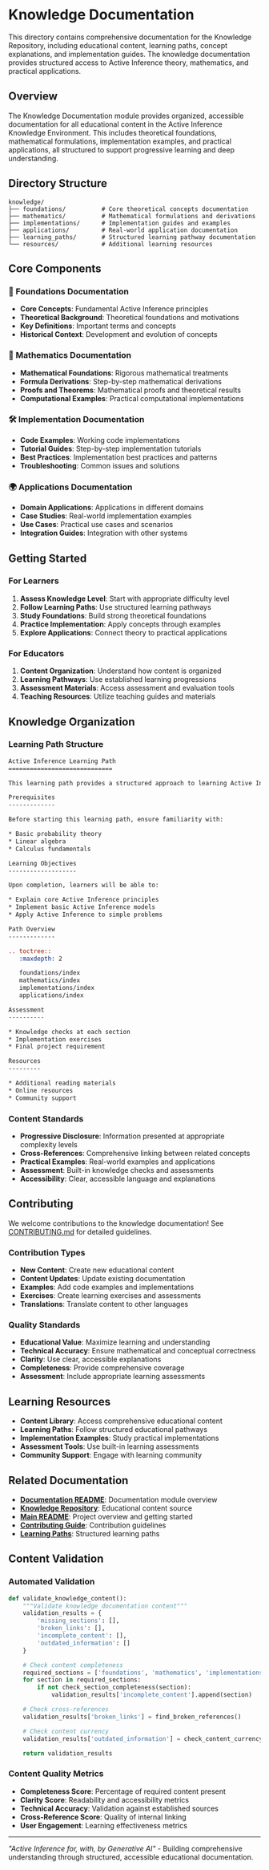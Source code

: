 # Knowledge Documentation

This directory contains comprehensive documentation for the Knowledge Repository, including educational content, learning paths, concept explanations, and implementation guides. The knowledge documentation provides structured access to Active Inference theory, mathematics, and practical applications.

## Overview

The Knowledge Documentation module provides organized, accessible documentation for all educational content in the Active Inference Knowledge Environment. This includes theoretical foundations, mathematical formulations, implementation examples, and practical applications, all structured to support progressive learning and deep understanding.

## Directory Structure

```
knowledge/
├── foundations/          # Core theoretical concepts documentation
├── mathematics/          # Mathematical formulations and derivations
├── implementations/      # Implementation guides and examples
├── applications/         # Real-world application documentation
├── learning_paths/       # Structured learning pathway documentation
└── resources/            # Additional learning resources
```

## Core Components

### 🧠 Foundations Documentation
- **Core Concepts**: Fundamental Active Inference principles
- **Theoretical Background**: Theoretical foundations and motivations
- **Key Definitions**: Important terms and concepts
- **Historical Context**: Development and evolution of concepts

### 📐 Mathematics Documentation
- **Mathematical Foundations**: Rigorous mathematical treatments
- **Formula Derivations**: Step-by-step mathematical derivations
- **Proofs and Theorems**: Mathematical proofs and theoretical results
- **Computational Examples**: Practical computational implementations

### 🛠️ Implementation Documentation
- **Code Examples**: Working code implementations
- **Tutorial Guides**: Step-by-step implementation tutorials
- **Best Practices**: Implementation best practices and patterns
- **Troubleshooting**: Common issues and solutions

### 🌍 Applications Documentation
- **Domain Applications**: Applications in different domains
- **Case Studies**: Real-world implementation examples
- **Use Cases**: Practical use cases and scenarios
- **Integration Guides**: Integration with other systems

## Getting Started

### For Learners
1. **Assess Knowledge Level**: Start with appropriate difficulty level
2. **Follow Learning Paths**: Use structured learning pathways
3. **Study Foundations**: Build strong theoretical foundations
4. **Practice Implementation**: Apply concepts through examples
5. **Explore Applications**: Connect theory to practical applications

### For Educators
1. **Content Organization**: Understand how content is organized
2. **Learning Pathways**: Use established learning progressions
3. **Assessment Materials**: Access assessment and evaluation tools
4. **Teaching Resources**: Utilize teaching guides and materials

## Knowledge Organization

### Learning Path Structure
```rst
Active Inference Learning Path
=============================

This learning path provides a structured approach to learning Active Inference.

Prerequisites
-------------

Before starting this learning path, ensure familiarity with:

* Basic probability theory
* Linear algebra
* Calculus fundamentals

Learning Objectives
-------------------

Upon completion, learners will be able to:

* Explain core Active Inference principles
* Implement basic Active Inference models
* Apply Active Inference to simple problems

Path Overview
-------------

.. toctree::
   :maxdepth: 2

   foundations/index
   mathematics/index
   implementations/index
   applications/index

Assessment
----------

* Knowledge checks at each section
* Implementation exercises
* Final project requirement

Resources
---------

* Additional reading materials
* Online resources
* Community support
```

### Content Standards
- **Progressive Disclosure**: Information presented at appropriate complexity levels
- **Cross-References**: Comprehensive linking between related concepts
- **Practical Examples**: Real-world examples and applications
- **Assessment**: Built-in knowledge checks and assessments
- **Accessibility**: Clear, accessible language and explanations

## Contributing

We welcome contributions to the knowledge documentation! See [CONTRIBUTING.md](../../CONTRIBUTING.md) for detailed guidelines.

### Contribution Types
- **New Content**: Create new educational content
- **Content Updates**: Update existing documentation
- **Examples**: Add code examples and implementations
- **Exercises**: Create learning exercises and assessments
- **Translations**: Translate content to other languages

### Quality Standards
- **Educational Value**: Maximize learning and understanding
- **Technical Accuracy**: Ensure mathematical and conceptual correctness
- **Clarity**: Use clear, accessible explanations
- **Completeness**: Provide comprehensive coverage
- **Assessment**: Include appropriate learning assessments

## Learning Resources

- **Content Library**: Access comprehensive educational content
- **Learning Paths**: Follow structured educational pathways
- **Implementation Examples**: Study practical implementations
- **Assessment Tools**: Use built-in learning assessments
- **Community Support**: Engage with learning community

## Related Documentation

- **[Documentation README](../README.md)**: Documentation module overview
- **[Knowledge Repository](../../knowledge/)**: Educational content source
- **[Main README](../../README.md)**: Project overview and getting started
- **[Contributing Guide](../../CONTRIBUTING.md)**: Contribution guidelines
- **[Learning Paths](../../knowledge/learning_paths.json)**: Structured learning paths

## Content Validation

### Automated Validation
```python
def validate_knowledge_content():
    """Validate knowledge documentation content"""
    validation_results = {
        'missing_sections': [],
        'broken_links': [],
        'incomplete_content': [],
        'outdated_information': []
    }

    # Check content completeness
    required_sections = ['foundations', 'mathematics', 'implementations']
    for section in required_sections:
        if not check_section_completeness(section):
            validation_results['incomplete_content'].append(section)

    # Check cross-references
    validation_results['broken_links'] = find_broken_references()

    # Check content currency
    validation_results['outdated_information'] = check_content_currency()

    return validation_results
```

### Content Quality Metrics
- **Completeness Score**: Percentage of required content present
- **Clarity Score**: Readability and accessibility metrics
- **Technical Accuracy**: Validation against established sources
- **Cross-Reference Score**: Quality of internal linking
- **User Engagement**: Learning effectiveness metrics

---

*"Active Inference for, with, by Generative AI"* - Building comprehensive understanding through structured, accessible educational documentation.

